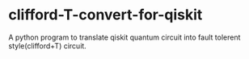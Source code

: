 # clifford-T-convert-for-qiskit
A python program to translate qiskit quantum circuit into fault tolerent style(clifford+T) circuit.
